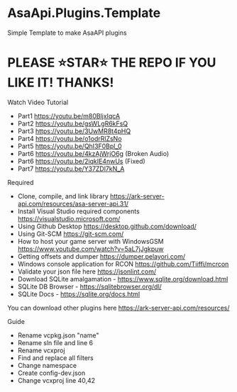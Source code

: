 # AsaApi.Plugins.Template
Simple Template to make AsaAPI plugins

# PLEASE ⭐STAR⭐ THE REPO IF YOU LIKE IT! THANKS!

Watch Video Tutorial
- Part1 https://youtu.be/m80BljxIqcA
- Part2 https://youtu.be/gsWLgR6kFsQ
- Part3 https://youtu.be/3UwMR8t4pHQ
- Part4 https://youtu.be/o1odrRlZsNo
- Part5 https://youtu.be/QhI3F0Bpl_0
- Part6 https://youtu.be/4kzAjWrjO6g (Broken Audio)
- Part6 https://youtu.be/2iqkIE4nwUs (Fixed)
- Part7 https://youtu.be/Y37ZDl7kN_A

Required
- Clone, compile, and link library https://ark-server-api.com/resources/asa-server-api.31/
- Install Visual Studio required components https://visualstudio.microsoft.com/
- Using Github Desktop https://desktop.github.com/download/
- Using Git-SCM https://git-scm.com/
- How to host your game server with WindowsGSM https://www.youtube.com/watch?v=5aL7jJgkpuw
- Getting offsets and dumper https://dumper.pelayori.com/
- Windows console application for RCON https://github.com/Tiiffi/mcrcon
- Validate your json file here https://jsonlint.com/
- Download SQLite amalgamation - https://www.sqlite.org/download.html
- SQLite DB Browser - https://sqlitebrowser.org/dl/
- SQLite Docs - https://sqlite.org/docs.html

You can download other plugins here https://ark-server-api.com/resources/


Guide
- Rename vcpkg.json "name"
- Rename sln file and line 6
- Rename vcxproj
- Find and replace all filters
- Change namespace
- Create config-dev.json
- Change vcxproj line 40,42

